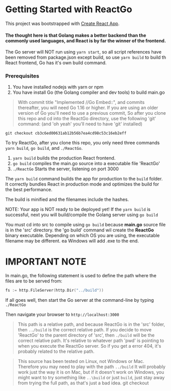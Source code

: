 # Getting Started with ReactGo

This project was bootstrapped with [Create React App](https://github.com/facebook/create-react-app).

#### The thought here is that Golang makes a better backend than the commonly used languages, and React is by far the winner of the frontend.

The Go server will NOT run using `yarn start`, so all script references have been removed from package.json except build, so use `yarn build` to build th React frontend, Go has it's own build command.

### **Prerequisites**

1. You have installed nodejs with yarn or npm
2. You have install Go (the Golang compiler and dev tools) to build main.go

> With commit title "Implemented //Go Embed::", and commits thereafter, you will need Go 1.16 or higher. If you are using an older version of Go you'll need to use a previous commit, So after you clone this repo and cd into the ReactGo directory, use the following 'git' command: (and 'oh yeah' you'll need to have 'git' installed)

```
git checkout cb3c6ed00631ab12b56b7ea4cd98c53c16eb2eff
```

To try ReactGo, after you clone this repo, you only need three commands `yarn build`, `go build`, and `./ReactGo`.

1. `yarn build` builds the production React frontend.
2. `go build` compiles the main.go source into a executable file 'ReactGo'
3. `./ReactGo` Starts the server, listening on port 3000

The `yarn build` command builds the app for production to the `build` folder.
It correctly bundles React in production mode and optimizes the build for the best performance.

The build is minified and the filenames include the hashes.

NOTE: Your app is NOT ready to be deployed yet!
If the `yarn build` is successful, next you will build/compile the Golang server using `go build`

You must cd into src to compile using `go build` because **main.go** source file is in the 'src' directory. the 'go build' command wil create the **ReactGo** binary executable. Depending on which OS you are using, the executable filename may be different. ea Windows will add .exe to the end.

# **IMPORTANT NOTE**

In main.go, the following statement is used to define the path where the files are to be served from:

```go
fs := http.FileServer(http.Dir("../build"))
```

If all goes well, then start the Go server at the command-line by typing `./ReactGo`

Then navigate your browser to `http://localhost:3000`

> This path is a relative path, and because ReactGo is in the 'src' folder, then `../build` is the correct relative path. If you decide to move 'ReactGo' to the parent directory of 'src', then `./build` will be the correct relative path. It's relative to whatever path 'pwd' is pointing to when you execute the ReactGo server. So if you get a error 404, it's probably related to the relative path.

> This source has been tested on Linux, not Windows or Mac. Therefore you may need to play with the path `../build` It will probably work just the way it is on Mac, but if it doesn't work on Windows, you might want to try something like `..\build` or just `build`, just stay away from trying the full path, as that's just a bad idea.
> git checkout
